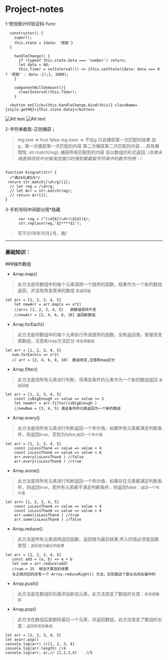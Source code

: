 # Project-notes

1-短信倒计时验证码-func:

```
  constructor() {
    super();
    this.state = {data: '获取'}
  }

    handleChange() {
      if (typeof this.state.data === 'number') return;
      let data = 60;
      this.Timer = setInterval(() => {this.setState({data: data === 0 ? '获取' : data--});}, 1000);
    }

    componentWillUnmount(){
      clearInterval(this.Timer);
    }

  <button onClick={this.handleChange.bind(this)} className={style.getHQ}>{this.state.data}</button>
```
![Alt text](./1537516202593.png)
![Alt text](./1537516154295.png)



2-字符串截取-正则捕获；
> reg.test  => true  false 
> reg.exec  => 不加g 只会捕获第一次匹配的结果 加g，第一次捕获第一次匹配的内容 第二次捕获第二次匹配的内容 ....具有懒惰性;
> str.match(reg); 捕获所有匹配到的内容 且以数组的形式返回;
>/*在做永城直销项目中对接淘宝接口时遇到要截取字符串中的数字所想：*/
```

function kingcwt(str) {
  /*满24元减5元*/
 return str.match(/\d+/g)[1];
  // let reg = /\d+/g;
  // let Arr = str.match(reg);
  // return Arr[1];
}
```

3-手机号码中间部分用*隐藏
```
      var reg = /^(\d{6})\d+(\d{4})$/;
      str.replace(reg,'$1****$2');
```
>写于2018年10月2号，晚/


----------------------------------------------------------------------
### 基础知识：
###操作数组

- Array.map()
> 此方法是将数组中的每个元素调用一个提供的函数，结果作为一个新的数组返回，并没有改变原来的数组 `有返回值`
```
let arr = [1, 2, 3, 4, 5]
    let newArr = arr.map(x => x*2)
    //arr= [1, 2, 3, 4, 5]   原数组保持不变
    //newArr = [2, 4, 6, 8, 10] 返回新数组
```
- Array.forEach()
>此方法是将数组中的每个元素执行传进提供的函数，没有返回值，直接改变原数组，注意和map方法区分 `改变原数组`
```
let arr = [1, 2, 3, 4, 5]
   num.forEach(x => x*2)
   // arr = [2, 4, 6, 8, 10]  数组改变,注意和map区分
```
- Array.filter()
>此方法是将所有元素进行判断，将满足条件的元素作为一个新的数组返回   `有返回值`
```
let arr = [1, 2, 3, 4, 5]
    const isBigEnough => value => value >= 3
    let newArr = arr.filter(isBigEnough )
    //newNum = [3, 4, 5] 满足条件的元素返回为一个新的数组
```
- Array.every()
>此方法是将所有元素进行判断返回一个布尔值，如果所有元素都满足判断条件，则返回true，否则为false;`返回一个布尔值`
```
let arr = [1, 2, 3, 4, 5]
    const isLessThan4 => value => value < 4
    const isLessThan6 => value => value < 6
    arr.every(isLessThan4 ) //false
    arr.every(isLessThan6 ) //true
```
- Array.some()
> 此方法是将所有元素进行判断返回一个布尔值，如果存在元素都满足判断条件，则返回true，若所有元素都不满足判断条件，则返回false：`返回一个布尔值`
```
let arr= [1, 2, 3, 4, 5]
    const isLessThan4 => value => value < 4
    const isLessThan6 => value => value > 6
    arr.some(isLessThan4 ) //true
    arr.some(isLessThan6 ) //false
```
- Array.reduce()
> 此方法是所有元素调用返回函数，返回值为最后结果,传入的值必须是函数类型：`返回值为最后的结果`
```
let arr = [1, 2, 3, 4, 5]
   const add = (a, b) => a + b
   let sum = arr.reduce(add)
   //sum = 15  相当于累加的效果
   与之相对应的还有一个 Array.reduceRight() 方法，区别是这个是从右向左操作的
```
- Array.push()
> 此方法是在数组的后面添加新加元素，此方法改变了数组的长度：`改变原数组`

- Array.pop()
>此方法在数组后面删除最后一个元素，并返回数组，此方法改变了数组的长度：`返回改变后数组`
```
let arr = [1, 2, 3, 4, 5]
let a=arr.pop()
console.log(arr) //[1, 2, 3, 4]
console.log(arr.length) //4
console.log(arr, a);// [1,2,3,4]    //5
```
